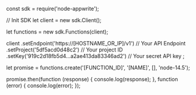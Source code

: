 const sdk = require('node-appwrite');

// Init SDK
let client = new sdk.Client();

let functions = new sdk.Functions(client);

client
    .setEndpoint('https://[HOSTNAME_OR_IP]/v1') // Your API Endpoint
    .setProject('5df5acd0d48c2') // Your project ID
    .setKey('919c2d18fb5d4...a2ae413da83346ad2') // Your secret API key
;

let promise = functions.create('[FUNCTION_ID]', '[NAME]', [], 'node-14.5');

promise.then(function (response) {
    console.log(response);
}, function (error) {
    console.log(error);
});